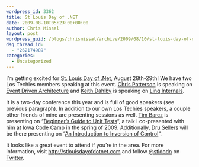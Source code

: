 ```yaml
---
wordpress_id: 3362
title: St Louis Day of .NET
date: 2009-08-10T05:23:00+00:00
author: Chris Missal
layout: post
wordpress_guid: /blogs/chrismissal/archive/2009/08/10/st-louis-day-of-net.aspx
dsq_thread_id:
  - "262174989"
categories:
  - Uncategorized
---
```

I&#8217;m getting excited for [St. Louis Day of .Net](http://stlouisdayofdotnet.com), August 28th-29th! We have two <a>Los Techies</a> members speaking at this event. [Chris Patterson](/blogs/chris_patterson/default.aspx) is speaking on [Event Driven Architecture](http://stlouisdayofdotnet.com/SessionDetail.aspx?SessionID=40) and [Keith Dahlby](/blogs/dahlbyk/default.aspx) is speaking on [Linq Internals](http://stlouisdayofdotnet.com/SessionDetail.aspx?SessionID=34).

It is a two-day conference this year and is full of good speakers (see previous paragraph). In addition to our own <a>Los Techies</a> speakers, a couple other friends of mine are presenting sessions as well. [Tim Barcz](http://devlicio.us/blogs/tim_barcz/) is presenting on &#8220;[Beginner&#8217;s Guide to Unit Tests](http://stlouisdayofdotnet.com/SessionDetail.aspx?SessionID=21)&#8220;, a talk I co-presented with him at [Iowa Code Camp](http://iowacodecamp.com) in the spring of 2009. Additionally, [Dru Sellers](http://codebetter.com/blogs/dru.sellers/) will be there presenting on &#8220;[An Introduction to Inversion of Control](http://stlouisdayofdotnet.com/SessionDetail.aspx?SessionID=53)&#8220;.

It looks like a great event to attend if you&#8217;re in the area. For more information, visit <http://stlouisdayofdotnet.com> and follow [@stldodn](http://twitter.com/stldodn) on [Twitter](http://twitter.com).